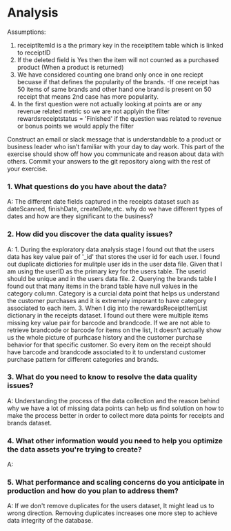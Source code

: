 # Analysis

Assumptions:
1. receiptItemId is a the primary key in the receiptItem table which is linked to receiptID
2. If the deleted field is Yes then the item will not counted as a purchased product (When a product is returned)
3. We have considered counting one brand only once in one reciept becuase if that defines the popularity of the brands.
	-If one receipt has 50 items of same brands and other hand one brand is present on 50 receipt that means 2nd case has more popularity.
4. In the first question were not actually looking at points are or any revenue related metric so we are not applyin the filter rewardsreceiptstatus = 'Finished' if the question was related to revenue  or bonus points we would apply the filter


Construct an email or slack message that is understandable to a product or business leader who isn’t familiar with your day to day work. This part of the exercise should show off how you communicate and reason about data with others. Commit your answers to the git repository along with the rest of your exercise.

### 1. What questions do you have about the data?
A:	The different date fields captured in the receipts dataset such as dateScanned, finishDate, createDate,etc. why do we have different types of dates and how are they significant to the business?

### 2.	How did you discover the data quality issues?
A:  1. During the exploratory data analysis stage I found out that the users data has key value pair of '_id' that stores the user id for each user. I 		found out duplicate dictiories for mulitple user ids in the user data file. Given that I am using the userID as the primary key for the users table.
	The userid should be unique and in the users data file.
    2. Querying the brands table I found out that many items in the brand table have null values in the category column. Category is a curcial data point that helps us understand the customer purchases and it is extremely imporant to have category associated to each item.
    3. When I dig into the rewardsReceiptItemList dictionary in the receipts dataset. I found out there were multiple items missing key value pair for barcode and brandcode. If we are not able to retrieve brandcode or barcode for items on the list, It doesn't actually show us the whole picture of purhcase history and the customer purchase behavior for that specific customer. So every item on the receipt should have barcode and brandcode associated to it to understand customer purchase pattern for different categories and brands.

### 3. What do you need to know to resolve the data quality issues?
A:	Understanding the process of the data collection and the reason behind why we have a lot of missing data points can help us find solution on how to make the process better in order to collect more data points for receipts and brands dataset.

### 4. What other information would you need to help you optimize the data assets you're trying to create?
A: 

### 5. What performance and scaling concerns do you anticipate in production and how do you plan to address them?
A: If we don't remove duplicates for the users dataset, It might lead us to wrong direction. Removing duplicates increases one more step to achieve data integrity of the database. 
